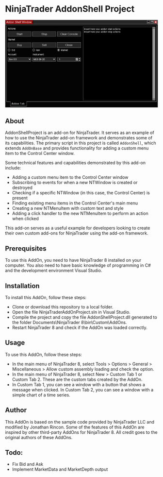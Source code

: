 # NinjaTrader AddonShell Project

![Screenshot of AddonShellProject](res/screen.png)

## About
AddonShellProject is an add-on for NinjaTrader. It serves as an example of how to use the NinjaTrader add-on framework and demonstrates some of its capabilities. The primary script in this project is called `AddonShell`, which extends `AddOnBase` and provides functionality for adding a custom menu item to the Control Center window.

Some technical features and capabilities demonstrated by this add-on include:
- Adding a custom menu item to the Control Center window
- Subscribing to events for when a new NTWindow is created or destroyed
- Checking if a specific NTWindow (in this case, the Control Center) is present
- Finding existing menu items in the Control Center's main menu
- Creating a new NTMenuItem with custom text and style
- Adding a click handler to the new NTMenuItem to perform an action when clicked

This add-on serves as a useful example for developers looking to create their own custom add-ons for NinjaTrader using the add-on framework.

## Prerequisites

To use this AddOn, you need to have NinjaTrader 8 installed on your computer. You also need to have basic knowledge of programming in C# and the development environment Visual Studio.

## Installation

To install this AddOn, follow these steps:

- Clone or download this repository to a local folder.
- Open the file NinjaTraderAddOnProject.sln in Visual Studio.
- Compile the project and copy the file AddonShellProject.dll generated to the folder Documents\NinjaTrader 8\bin\Custom\AddOns.
- Restart NinjaTrader 8 and check if the AddOn was loaded correctly.

## Usage

To use this AddOn, follow these steps:

- In the main menu of NinjaTrader 8, select Tools > Options > General > Miscellaneous > Allow custom assembly loading and check the option.
- In the main menu of NinjaTrader 8, select New > Custom Tab 1 or Custom Tab 2. These are the custom tabs created by the AddOn.
- In Custom Tab 1, you can see a window with a button that shows a message when clicked. In Custom Tab 2, you can see a window with a simple chart of a time series.

## Author

This AddOn is based on the sample code provided by NinjaTrader LLC and modified by Jonathan Rincon. Some of the features of this AddOn are inspired by other third-party AddOns for NinjaTrader 8. All credit goes to the original authors of these AddOns.

## Todo:
- Fix Bid and Ask
- Implement MarketData and MarketDepth output
